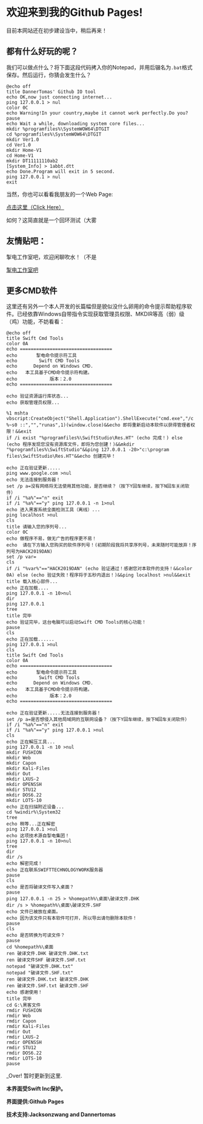 # 欢迎来到我的Github Pages!
目前本网站还在初步建设当中，稍后再来！

## 都有什么好玩的呢？
我们可以做点什么？将下面这段代码拷入你的Notepad，并用后辍名为```.bat```格式保存。然后运行，你猜会发生什么？

```
@echo off
title DannerTomas' Github IO tool
echo OK,now just connecting internet...
ping 127.0.0.1 > nul
color 0C
echo Warning!In your country,maybe it cannot work perfectly.Do you?
pause
echo Wait a while, downloading system core files...
mkdir %programfiles%\SystemWOW64\DTGIT
cd %programfiles%\SystemWOW64\DTGIT
mkdir Ver1.0
cd Ver1.0
mkdir Home-V1
cd Home-V1
mkdir DT11111110ab2
[System_Info] > 1abbt.dtt
echo Done.Program will exit in 5 second.
ping 127.0.0.1 > nul
exit
```

当然，你也可以看看我朋友的一个Web Page:

<a href="https://ishook.github.io/testsite/sample.html" target="_blank">点击这里（Click Here）</a>

如何？这简直就是一个回环测试（大雾

## 友情贴吧：
掣电工作室吧，欢迎闲聊吹水！（不是

<a href="https://tieba.baidu.com/f?kw=%E6%8E%A3%E7%94%B5%E5%B7%A5%E4%BD%9C%E5%AE%A4&ie=utf-8" target="_blank">掣电工作室吧</a>

## 更多CMD软件

这里还有另外一个本人开发的长篇幅但是貌似没什么卵用的命令提示帮助程序软件。已经依靠Windows自带指令实现获取管理员权限、MKDIR等高（弱）级（鸡）功能，不妨看看：

```
@echo off
title Swift Cmd Tools
color 0A
echo ==================================
echo       掣电命令提示符工具   
echo        Swift CMD Tools
echo      Depend on Windows CMD.
echo   本工具基于CMD命令提示符构建。
echo            版本：2.0
echo ==================================

echo 验证资源运行库状态...
echo 获取管理员权限...

%1 mshta vbscript:CreateObject("Shell.Application").ShellExecute("cmd.exe","/c %~s0 ::","","runas",1)(window.close)&&echo 即将重新启动本软件以获得管理者权限！&&exit
if /i exist "%programfiles%\SwiftStudio\Res.HT" (echo 完成！) else (echo 程序发现您没有资源库文件，即将为您创建！)&&mkdir "%programfiles%\SwiftStudio"&&ping 127.0.0.1 -20>"c:\program files\SwiftStudio\Res.HT"&&echo 创建完毕！

echo 正在验证更新.....
ping www.google.com >nul
echo 无法连接到服务器！
set /p a=没有网络将无法使用其他功能，是否继续？（按下Y回车继续，按下N回车关闭软件）
if /i "%a%"=="n" exit
if /i "%a%"=="y" ping 127.0.0.1 -n 1>nul
echo 进入黑客系统全面检测工具（离线）...
ping localhost >nul
cls
title 请输入您的序列号...
color 0C
echo 做程序不易，做无广告的程序更不易！
echo  请在下方输入您购买的软件序列号！(初期阶段我将共享序列号，未来随时可能放弃！序列号为HACK2019DAN)
set /p var=
cls
if /i "%var%"=="HACK2019DAN" (echo 验证通过！感谢您对本软件的支持！&&color 0A) else (echo 验证失败！程序将于五秒内退出！)&&ping localhost >nul&&exit
title 载入核心部件...
echo 正在加载....
ping 127.0.0.1 -n 10>nul
dir
ping 127.0.0.1
tree
title 完毕
echo 验证完毕，这台电脑可以启动Swift CMD Tools的核心功能！
pause
cls
echo 正在加载......
ping 127.0.0.1 >nul
cls
title Swift Cmd Tools
color 0A
echo ==================================
echo       掣电命令提示符工具   
echo        Swift CMD Tools
echo      Depend on Windows CMD.
echo   本工具基于CMD命令提示符构建。
echo            版本：2.0
echo ==================================

echo 正在验证更新.....无法连接到服务器！
set /p a=是否想侵入其他局域网的互联网设备？（按下Y回车继续，按下N回车关闭软件）
if /i "%a%"=="n" exit
if /i "%a%"=="y" ping 127.0.0.1 >nul
cls
echo 正在解压工具...
ping 127.0.0.1 -n 10 >nul
mkdir FUSHION
mkdir Web
mkdir Capon
mkdir Kali-Files
mkdir Out
mkdir LXUS-2
mkdir OPENSSH
mkdir STU12
mkdir DOS6.22
mkdir LOTS-10
echo 正在扫描附近设备...
cd %windir%\System32
tree
echo 稍等...正在解密
ping 127.0.0.1 >nul
echo 这项技术源自掣电集团！
ping 127.0.0.1 -n 10>nul
tree
dir
dir /s
echo 解密完成！
echo 正在联系SWIFTTECHNOLOGYWORK服务器
pause
cls
echo 是否将破译文件写入桌面？
pause
ping 127.0.0.1 -n 25 > %homepath%\桌面\破译文件.DHK
dir /s > %homepath%\桌面\破译文件.SHF
echo 文件已被放在桌面。
echo 因为该文件只有本软件可打开，所以导出请勿删除本软件！
pause
cls
echo 是否转换为可读文件？
pause
cd %homepath%\桌面
ren 破译文件.DHK 破译文件.DHK.txt
ren 破译文件SHF 破译文件.SHF.txt
notepad "破译文件.DHK.txt"
notepad "破译文件.SHF.txt"
ren 破译文件.DHK.txt 破译文件.DHK
ren 破译文件.SHF.txt 破译文件.SHF
echo 感谢使用！
title 完毕
cd G:\黑客文件
rmdir FUSHION
rmdir Web
rmdir Capon
rmdir Kali-Files
rmdir Out
rmdir LXUS-2
rmdir OPENSSH
rmdir STU12
rmdir DOS6.22
rmdir LOTS-10
pause

```

_Over! 暂时更新到这里.

**本界面受Swift Inc保护。**

**界面提供:Github Pages**

**技术支持:Jacksonzwang and Dannertomas**
